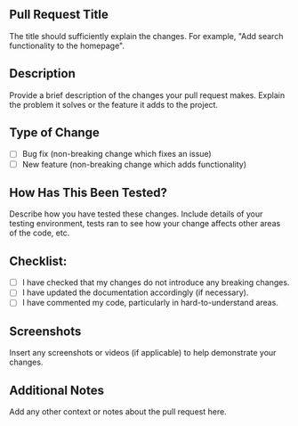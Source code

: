## Pull Request Title
The title should sufficiently explain the changes. For example, "Add search functionality to the homepage".

## Description
Provide a brief description of the changes your pull request makes. Explain the problem it solves or the feature it adds to the project.

## Type of Change
- [ ] Bug fix (non-breaking change which fixes an issue)
- [ ] New feature (non-breaking change which adds functionality)

## How Has This Been Tested?
Describe how you have tested these changes. Include details of your testing environment, tests ran to see how your change affects other areas of the code, etc.

## Checklist:
- [ ] I have checked that my changes do not introduce any breaking changes.
- [ ] I have updated the documentation accordingly (if necessary).
- [ ] I have commented my code, particularly in hard-to-understand areas.

## Screenshots
Insert any screenshots or videos (if applicable) to help demonstrate your changes.

## Additional Notes
Add any other context or notes about the pull request here.
